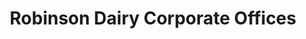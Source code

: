 ---
title: "Robinson Dairy Corporate Offices"
url: /denver/robinson-dairy-corporate-offices/
shop: dairy
---